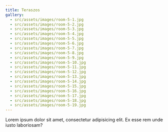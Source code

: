 ```yaml
---
title: Teraszos
gallery:
  - src/assets/images/room-5-1.jpg
  - src/assets/images/room-5-2.jpg
  - src/assets/images/room-5-3.jpg
  - src/assets/images/room-5-4.jpg
  - src/assets/images/room-5-5.jpg
  - src/assets/images/room-5-6.jpg
  - src/assets/images/room-5-7.jpg
  - src/assets/images/room-5-8.jpg
  - src/assets/images/room-5-9.jpg
  - src/assets/images/room-5-10.jpg
  - src/assets/images/room-5-11.jpg
  - src/assets/images/room-5-12.jpg
  - src/assets/images/room-5-13.jpg
  - src/assets/images/room-5-14.jpg
  - src/assets/images/room-5-15.jpg
  - src/assets/images/room-5-16.jpg
  - src/assets/images/room-5-17.jpg
  - src/assets/images/room-5-18.jpg
  - src/assets/images/room-5-19.jpg
---
```

Lorem ipsum dolor sit amet, consectetur adipisicing elit. Ex esse rem unde iusto laboriosam?

